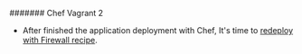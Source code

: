 ####### Chef Vagrant 2
  - After finished the application deployment with Chef, It's time to [redeploy with Firewall recipe](https://github.com/boonchu/opslab/blob/vagrant1/vagrant/cheflab1/DEPLOY_FIREWALL.md). 
